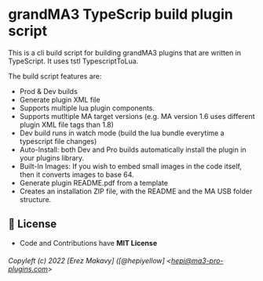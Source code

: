 # grandMA3 TypeScrip build plugin script

This is a cli build script for building grandMA3 plugins that are written in TypeScript.
It uses tstl TypescriptToLua.

The build script features are:

-   Prod & Dev builds
-   Generate plugin XML file
-   Supports multiple lua plugin components.
-   Supports mutltiple MA target versions (e.g. MA version 1.6 uses different plugin XML file tags than 1.8)
-   Dev build runs in watch mode (build the lua bundle everytime a typescript file changes)
-   Auto-Install: both Dev and Pro builds automatically install the plugin in your plugins library.
-   Built-In Images: If you wish to embed small images in the code itself, then it converts images to base 64.
-   Generate plugin README.pdf from a template
-   Creates an installation ZIP file, with the README and the MA USB folder structure.

## 💫 License

-   Code and Contributions have **MIT License**

###### Copyleft (c) 2022 [Erez Makavy] ([@hepiyellow] <[hepi@ma3-pro-plugins.com](mailto:hepi@ma3-pro-plugins.com)>
